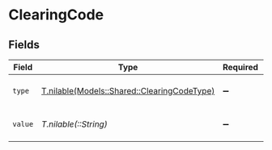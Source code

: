 # ClearingCode


## Fields

| Field                                                                                  | Type                                                                                   | Required                                                                               | Description                                                                            | Example                                                                                |
| -------------------------------------------------------------------------------------- | -------------------------------------------------------------------------------------- | -------------------------------------------------------------------------------------- | -------------------------------------------------------------------------------------- | -------------------------------------------------------------------------------------- |
| `type`                                                                                 | [T.nilable(Models::Shared::ClearingCodeType)](../../models/shared/clearingcodetype.md) | :heavy_minus_sign:                                                                     | The type of clearing code                                                              |                                                                                        |
| `value`                                                                                | *T.nilable(::String)*                                                                  | :heavy_minus_sign:                                                                     | The clearing code value                                                                | 12-34-56                                                                               |